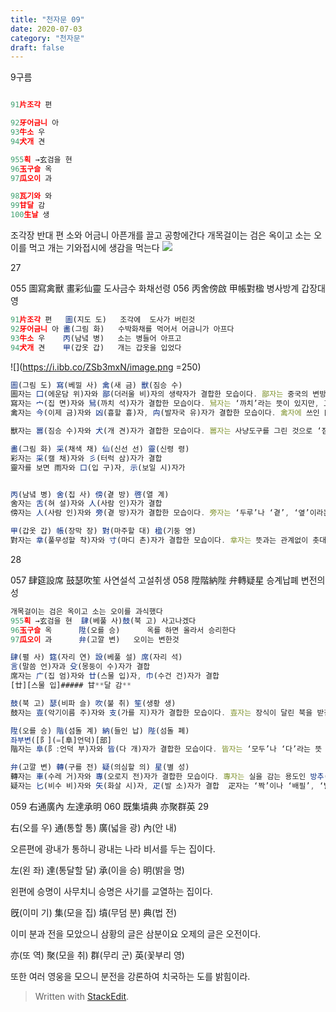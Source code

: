 ```yaml
---
title: "천자문 09"
date: 2020-07-03 
category: "천자문"
draft: false
---
```

9구름
```js

91片조각 편

92牙어금니 아
93牛소 우
94犬개 견

955획 →玄검을 현
96玉구슬 옥
97瓜오이 과

98瓦기와 와
99甘달 감
100生날 생

```

조각장 반대 편
소와       어금니 아픈개를 끌고 공항에간다
개목걸이는 검은 옥이고 소는  오이를 먹고
개는 기와접시에 생감을 먹는다
![](https://i.ibb.co/9b9x94j/2020-07-03-12-17-00.png)

27

055 圖寫禽獸 畫彩仙靈 도사금수 화채선령
056 丙舍傍啟 甲帳對楹 병사방계 갑장대영
```js
91片조각 편   圖(지도 도)   조각에  도사가 버린것
92牙어금니 아 畵(그림 화)   수박화채를 먹어서 어금니가 아프다
93牛소 우    丙(남녘 병)   소는 병들어 아프고
94犬개 견    甲(갑옷 갑)   개는 갑옷을 입었다
```
![](https://i.ibb.co/ZSb3mxN/image.png =250)
```js
圖(그림 도) 寫(베낄 사) 禽(새 금) 獸(짐승 수)
圖자는 囗(에운담 위)자와 鄙(더러울 비)자의 생략자가 결합한 모습이다. 鄙자는 중국의 변방 지역을 뜻하는 글자로 ‘더럽다’나 ‘변방 지역’이라는 뜻
寫자는 宀(집 면)자와 舃(까치 석)자가 결합한 모습이다. 舃자는 ‘까치’라는 뜻이 있지만, 고대에는 나무로 만든 ‘신발’을 뜻
禽자는 今(이제 금)자와 凶(흉할 흉)자, 禸(발자국 유)자가 결합한 모습이다. 禽자에 쓰인 凶자는 들짐승을 잡는 덫을 그린 것으로 ‘흉하다’라는 뜻

獸자는 嘼(짐승 수)자와 犬(개 견)자가 결합한 모습이다. 嘼자는 사냥도구를 그린 것으로 ‘짐승’이라는 뜻

畵(그림 화) 采(채색 채) 仙(신선 선) 靈(신령 령)
彩자는 采(캘 채)자와 彡(터럭 삼)자가 결합
靈자를 보면 雨자와 口(입 구)자, 示(보일 시)자가


丙(남녘 병) 舍(집 사) 傍(곁 방) 啓(열 계)
舍자는 舌(혀 설)자와 人(사람 인)자가 결합
傍자는 人(사람 인)자와 旁(곁 방)자가 결합한 모습이다. 旁자는 ‘두루’나 ‘곁’, ‘옆’이라는 뜻

甲(갑옷 갑) 帳(장막 장) 對(마주할 대) 楹(기둥 영)
對자는 丵(풀무성할 착)자와 寸(마디 촌)자가 결합한 모습이다. 丵자는 뜻과는 관계없이 촛대로 응용


```

28

057 肆筵設席 鼓瑟吹笙  사연설석 고설취생
058 陞階納陛 弁轉疑星  승계납폐 변전의성

```js
개목걸이는 검은 옥이고 소는 오이를 과식했다
955획 →玄검을 현  肆(베풀 사)鼓(북 고) 사고나겠다
96玉구슬 옥      陞(오를 승)      옥를 하면 올라서 승리한다
97瓜오이 과      弁(고깔 변)   오이는 변한것
```
```js
肆(펼 사) 筵(자리 연) 設(베풀 설) 席(자리 석)
言(말씀 언)자과 殳(몽둥이 수)자가 결합
席자는 广(집 엄)자와 廿(스물 입)자, 巾(수건 건)자가 결합
[廿][스물 입]##### 甘**달 감**

鼓(북 고) 瑟(비파 슬) 吹(불 취) 笙(생황 생)
鼓자는 壴(악기이름 주)자와 支(가를 지)자가 결합한 모습이다. 壴자는 장식이 달린 북을 받침대에 올려놓은 모습

陞(오를 승) 階(섬돌 계) 納(들인 납) 陛(섬돌 폐)
좌부변([阝](=[阜]언덕)[部]
階자는 阜(阝:언덕 부)자와 皆(다 개)자가 결합한 모습이다. 皆자는 ‘모두’나 ‘다’라는 뜻

弁(고깔 변) 轉(구를 전) 疑(의심할 의) 星(별 성)
轉자는 車(수레 거)자와 專(오로지 전)자가 결합한 모습이다. 專자는 실을 감는 용도인 방추(紡錘)를 돌리는 모습
疑자는 匕(비수 비)자와 矢(화살 시)자, 疋(발 소)자가 결합  疋자는 ‘짝’이나 ‘배필’, ‘발’이라는 뜻
```

059 右通廣內 左達承明 060 既集墳典 亦聚群英
29

右(오를 우) 通(통할 통) 廣(넓을 광) 內(안 내)

오른편에 광내가 통하니 광내는 나라 비서를 두는 집이다.

左(왼 좌) 達(통달할 달) 承(이을 승) 明(밝을 명)

왼편에 승명이 사무치니 승명은 사기를 교열하는 집이다.

旣(이미 기) 集(모을 집) 墳(무덤 분) 典(법 전)

이미 분과 전을 모았으니 삼황의 글은 삼분이요 오제의 글은 오전이다.

亦(또 역) 聚(모을 취) 群(무리 군) 英(꽃부리 영)

또한  여러  영웅을  모으니  분전을  강론하여  치국하는  도를  밝힘이라.
> Written with [StackEdit](https://stackedit.io/).
<!--stackedit_data:
eyJoaXN0b3J5IjpbNzU1NzkxNTE3LDE2MDYwMjU1NjQsMTkwND
Q1MTI4NSw4NDIxNzEyNjMsLTExNzIwNzkwMTYsNTg3MjY5NTE2
LDM0NDE2MjM3OSwtNTg0NTM2OTg2LDE4NDk1NDIyMzUsLTg1OD
g5ODQ4NywtNzQ3NTAzMTQ0LDEwMTk3Njg3MzksNzQzNTA0NjY2
LC0xNjE1NjU0ODEsMTgwOTQ1NTc3MSwxMjM3OTE0Mjg1LDUxNj
Q1MzE5Nyw4MTcyOTIyMTcsLTE2OTQ1MjUzMSw0MjE0ODcwMjBd
fQ==
-->